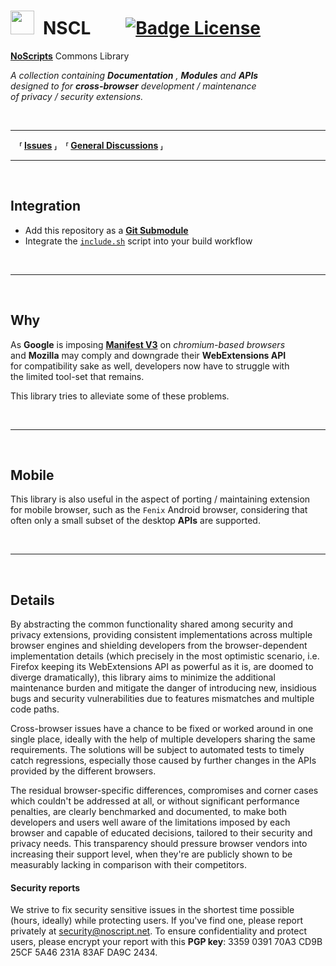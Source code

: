<!--
Copyright (C) 2021 Giorgio Maone <https://maone.net>

SPDX-License-Identifier: GPL-3.0-or-later
-->

# <img src = 'https://raw.githubusercontent.com/hackademix/nscl/main/nscl-logo.png' width = '38'/> NSCL  [![Badge License]][License]

**[NoScripts]** Commons Library

*A collection containing* ***Documentation*** *,* ***Modules*** *and* ***APIs*** <br>
*designed to for* ***cross-browser*** *development / maintenance* <br>
*of privacy / security extensions.*

<br>

---

 **⸢ [Issues] ⸥ ⸢ [General Discussions] ⸥**

---

<br>

## Integration

- Add this repository as a **[Git Submodule]**
- Integrate the [`include.sh`][Include] script into your build workflow

<br>

---

<br>

## Why

As **Google** is imposing **[Manifest V3]** on *chromium-based browsers* <br>
and **Mozilla** may comply and downgrade their **WebExtensions API** <br>
for compatibility sake as well, developers now have to struggle with <br>
the limited tool-set that remains.

This library tries to alleviate some of these problems.

<br>

---

<br>

## Mobile

This library is also useful in the aspect of porting / maintaining extension <br>
for mobile browser, such as the `Fenix` Android browser, considering that <br>
often only a small subset of the desktop **APIs** are supported.

<br>

---

<br>

## Details

By abstracting the common functionality shared among security and privacy extensions, providing consistent implementations across multiple browser engines and shielding developers from the browser-dependent implementation details (which precisely in the most optimistic scenario, i.e. Firefox keeping its WebExtensions API as powerful as it is, are doomed to diverge dramatically), this library aims to minimize the additional maintenance burden and mitigate the danger of introducing new, insidious bugs and security vulnerabilities due to features mismatches and multiple code paths.

Cross-browser issues have a chance to be fixed or worked around in one single place, ideally with the help of multiple developers sharing the same requirements. The solutions will be subject to automated tests to timely catch regressions, especially those caused by further changes in the APIs provided by the different browsers.

The residual browser-specific differences, compromises and corner cases which couldn't be addressed at all, or without significant performance penalties, are clearly benchmarked and documented, to make both developers and users well aware of the limitations imposed by each browser and capable of educated decisions, tailored to their security and privacy needs. This transparency should pressure browser vendors into increasing their support level, when they're are publicly shown to be measurably lacking in comparison with their competitors.

#### Security reports

We strive to fix security sensitive issues in the shortest time possible (hours, ideally) while protecting users.
If you've find one, please report privately at [security@noscript.net](mailto:security@noscript.net).
To ensure confidentiality and protect users, please encrypt your report with this __PGP key__:
3359 0391 70A3 CD9B 25CF 5A46 231A 83AF DA9C 2434.

<!----------------------------------------------------------------------------->

[NoScripts]: https://github.com/hackademix/noscript
[Issues]: https://github.com/hackademix/nscl/issues

[License]: ./LICENSE
[Include]: ./include.sh

[Badge License]: https://img.shields.io/badge/License-GPLv3-blue.svg

[General Discussions]: https://forums.informaction.com/viewforum.php?f=27
[Manifest V3]: https://developer.chrome.com/extensions/migrating_to_manifest_v3
[Git Submodule]: https://git-scm.com/book/en/v2/Git-Tools-Submodules
